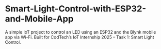 # Smart-Light-Control-with-ESP32-and-Mobile-App
A simple IoT project to control an LED using an ESP32 and the Blynk mobile app via Wi-Fi. Built for CodTech’s IoT Internship 2025 – Task 1: Smart Light Control.
